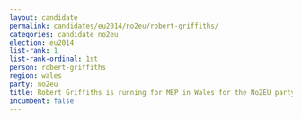 ```yaml
---
layout: candidate
permalink: candidates/eu2014/no2eu/robert-griffiths/
categories: candidate no2eu
election: eu2014
list-rank: 1
list-rank-ordinal: 1st
person: robert-griffiths
region: wales
party: no2eu
title: Robert Griffiths is running for MEP in Wales for the No2EU party
incumbent: false
---
```

